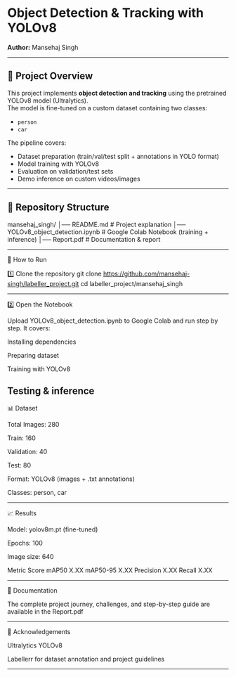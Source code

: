 
# Object Detection & Tracking with YOLOv8  
**Author:** Mansehaj Singh  

---

## 📌 Project Overview
This project implements **object detection and tracking** using the pretrained YOLOv8 model (Ultralytics).  
The model is fine-tuned on a custom dataset containing two classes:  

- `person`  
- `car`  

The pipeline covers:
- Dataset preparation (train/val/test split + annotations in YOLO format)  
- Model training with YOLOv8  
- Evaluation on validation/test sets  
- Demo inference on custom videos/images  

---

## 📂 Repository Structure

mansehaj_singh/
│── README.md # Project explanation
│── YOLOv8_object_detection.ipynb # Google Colab Notebook (training + inference)
│── Report.pdf # Documentation & report

---
🚀 How to Run

1️⃣ Clone the repository
git clone https://github.com/mansehaj-singh/labeller_project.git
cd labeller_project/mansehaj_singh

---

2️⃣ Open the Notebook

Upload YOLOv8_object_detection.ipynb to Google Colab and run step by step.
It covers:

Installing dependencies

Preparing dataset

Training with YOLOv8

Testing & inference
---
📊 Dataset

Total Images: 280

Train: 160

Validation: 40

Test: 80

Format: YOLOv8 (images + .txt annotations)

Classes: person, car

---

📈 Results

Model: yolov8m.pt (fine-tuned)

Epochs: 100

Image size: 640

Metric	Score
mAP50	X.XX
mAP50-95	X.XX
Precision	X.XX
Recall	X.XX

---

📝 Documentation

The complete project journey, challenges, and step-by-step guide are available in the Report.pdf

---

🙌 Acknowledgements

Ultralytics YOLOv8

Labellerr
 for dataset annotation and project guidelines


---










